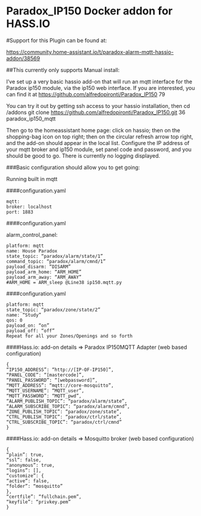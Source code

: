 # Paradox_IP150 Docker addon for HASS.IO

#Support for this Plugin can be found at:

https://community.home-assistant.io/t/paradox-alarm-mqtt-hassio-addon/38569

##This currently only supports Manual install:


I’ve set up a very basic hassio add-on that will run an mqtt interface for the Paradox ip150 module, via the ip150 web interface. If you are interested, you can find it at https://github.com/alfredopironti/Paradox_IP150 79

You can try it out by getting ssh access to your hassio installation, then
cd /addons
git clone https://github.com/alfredopironti/Paradox_IP150.git 36 paradox_ip150_mqtt

Then go to the homeassistant home page: click on hassio; then on the shopping-bag icon on top right; 
then on the circular refresh arrow top right, and the add-on should appear in the local list. 
Configure the IP address of your mqtt broker and ip150 module, set panel code and password, and you should be good to go.
There is currently no logging displayed.








###Basic configuration should allow you to get going:

Running built in mqtt

####configuration.yaml
```
mqtt:
broker: localhost
port: 1883
```
####configuration.yaml

alarm_control_panel:
```
platform: mqtt
name: House Paradox
state_topic: “paradox/alarm/state/1”
command_topic: “paradox/alarm/cmnd/1”
payload_disarm: “DISARM”
payload_arm_home: “ARM_HOME”
payload_arm_away: “ARM_AWAY”
#ARM_HOME = ARM_sleep @Line38 ip150.mqtt.py
```
####configuration.yaml
```
platform: mqtt
state_topic: “paradox/zone/state/2”
name: “Study”
qos: 0
payload_on: “on”
payload_off: “off”
Repeat for all your Zones/Openings and so forth
```
####Hass.io: add-on details => Paradox IP150MQTT Adapter (web based configuration)
```
{
“IP150_ADDRESS”: “http://[IP-OF-IP150]”,
“PANEL_CODE”: “[mastercode]”,
“PANEL_PASSWORD”: “[webpassword]”,
“MQTT_ADDRESS”: “mqtt://core-mosquitto”,
“MQTT_USERNAME”: “MQTT_user”,
“MQTT_PASSWORD”: “MQTT_pwd”,
“ALARM_PUBLISH_TOPIC”: “paradox/alarm/state”,
“ALARM_SUBSCRIBE_TOPIC”: “paradox/alarm/cmnd”,
“ZONE_PUBLISH_TOPIC”: “paradox/zone/state”,
“CTRL_PUBLISH_TOPIC”: “paradox/ctrl/state”,
“CTRL_SUBSCRIBE_TOPIC”: “paradox/ctrl/cmnd”
}
```
####Hass.io: add-on details => Mosquitto broker (web based configuration)
```
{
“plain”: true,
“ssl”: false,
“anonymous”: true,
“logins”: [],
“customize”: {
“active”: false,
“folder”: “mosquitto”
},
“certfile”: “fullchain.pem”,
“keyfile”: “privkey.pem”
}
```
